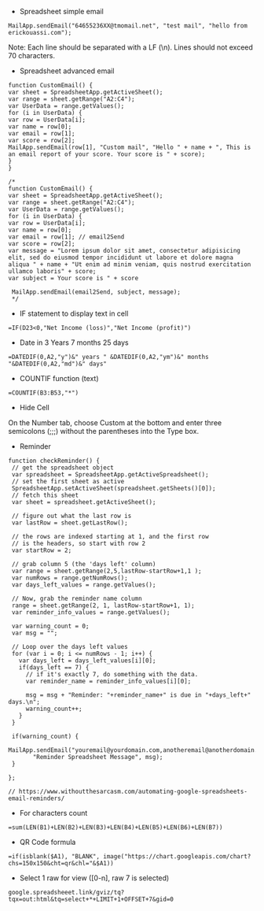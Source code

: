 
* Spreadsheet simple email
```
MailApp.sendEmail("64655236XX@tmomail.net", "test mail", "hello from erickouassi.com");
```
Note: Each line should be separated with a LF (\n). Lines should not exceed 70 characters.

* Spreadsheet advanced email
```
function CustomEmail() {
var sheet = SpreadsheetApp.getActiveSheet();
var range = sheet.getRange("A2:C4");
var UserData = range.getValues();
for (i in UserData) {
var row = UserData[i];
var name = row[0];
var email = row[1];
var score = row[2];
MailApp.sendEmail(row[1], "Custom mail", "Hello " + name + ", This is an email report of your score. Your score is " + score);
}
}
```
```
/*
function CustomEmail() {
var sheet = SpreadsheetApp.getActiveSheet();
var range = sheet.getRange("A2:C4");
var UserData = range.getValues();
for (i in UserData) {
var row = UserData[i];
var name = row[0];
var email = row[1]; // email2Send
var score = row[2];
var message = "Lorem ipsum dolor sit amet, consectetur adipisicing elit, sed do eiusmod tempor incididunt ut labore et dolore magna aliqua " + name + "Ut enim ad minim veniam, quis nostrud exercitation ullamco laboris" + score;
var subject = Your score is " + score
 
 MailApp.sendEmail(email2Send, subject, message);
 */
 ```
 
 * IF statement to display text in cell
 ```
 =IF(D23<0,"Net Income (loss)","Net Income (profit)")
 ```
 * Date in 3 Years 7 months 25 days
 ```
 =DATEDIF(0,A2,"y")&" years " &DATEDIF(0,A2,"ym")&" months "&DATEDIF(0,A2,"md")&" days"
 ```
 
 * COUNTIF function (text)
 ```
 =COUNTIF(B3:B53,"*")
 ```
 * Hide Cell
 
 On the Number tab, choose Custom at the bottom and enter three semicolons (;;;) without the parentheses into the Type box.
 
 * Reminder
 ```
 function checkReminder() {
  // get the spreadsheet object
  var spreadsheet = SpreadsheetApp.getActiveSpreadsheet();
  // set the first sheet as active
  SpreadsheetApp.setActiveSheet(spreadsheet.getSheets()[0]);
  // fetch this sheet
  var sheet = spreadsheet.getActiveSheet();
   
  // figure out what the last row is
  var lastRow = sheet.getLastRow();
 
  // the rows are indexed starting at 1, and the first row
  // is the headers, so start with row 2
  var startRow = 2;
 
  // grab column 5 (the 'days left' column) 
  var range = sheet.getRange(2,5,lastRow-startRow+1,1 );
  var numRows = range.getNumRows();
  var days_left_values = range.getValues();
   
  // Now, grab the reminder name column
  range = sheet.getRange(2, 1, lastRow-startRow+1, 1);
  var reminder_info_values = range.getValues();
   
  var warning_count = 0;
  var msg = "";
   
  // Loop over the days left values
  for (var i = 0; i <= numRows - 1; i++) {
    var days_left = days_left_values[i][0];
    if(days_left == 7) {
      // if it's exactly 7, do something with the data.
      var reminder_name = reminder_info_values[i][0];
       
      msg = msg + "Reminder: "+reminder_name+" is due in "+days_left+" days.\n";
      warning_count++;
    }
  }
   
  if(warning_count) {
    MailApp.sendEmail("youremail@yourdomain.com,anotheremail@anotherdomain.com", 
        "Reminder Spreadsheet Message", msg);
  }
   
};

// https://www.withoutthesarcasm.com/automating-google-spreadsheets-email-reminders/
 ```
 
 * For characters count
 ```
 =sum(LEN(B1)+LEN(B2)+LEN(B3)+LEN(B4)+LEN(B5)+LEN(B6)+LEN(B7))
 ```
* QR Code formula
```
=if(isblank($A1), "BLANK", image("https://chart.googleapis.com/chart?chs=150x150&cht=qr&chl="&$A1))
```

* Select 1 raw for view ([0-n], raw 7 is selected)
```
google.spreadsheeet.link/gviz/tq?tqx=out:html&tq=select+*+LIMIT+1+OFFSET+7&gid=0

```
